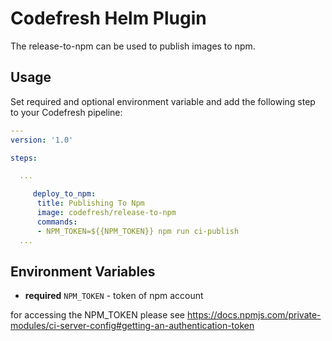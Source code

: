 # Codefresh Helm Plugin

The release-to-npm can be used to publish images to npm. 

## Usage

Set required and optional environment variable and add the following step to your Codefresh pipeline:

```yaml
---
version: '1.0'

steps:

  ...

     deploy_to_npm:  
      title: Publishing To Npm 
      image: codefresh/release-to-npm
      commands:
      - NPM_TOKEN=${{NPM_TOKEN}} npm run ci-publish 
  ...

```

## Environment Variables

- **required** `NPM_TOKEN` - token of npm account

for accessing the NPM_TOKEN please see https://docs.npmjs.com/private-modules/ci-server-config#getting-an-authentication-token


